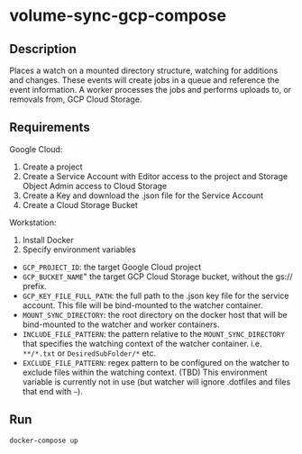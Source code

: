 # volume-sync-gcp-compose

## Description
Places a watch on a mounted directory structure, watching for additions and changes. These events will create jobs in a queue and reference the event information. A worker processes the jobs and performs uploads to, or removals from, GCP Cloud Storage.

## Requirements
Google Cloud:
1. Create a project
2. Create a Service Account with Editor access to the project and Storage Object Admin access to Cloud Storage
3. Create a Key and download the .json file for the Service Account
4. Create a Cloud Storage Bucket

Workstation:
1. Install Docker
2. Specify environment variables

- `GCP_PROJECT_ID`: the target Google Cloud project
- `GCP_BUCKET_NAME`" the target GCP Cloud Storage bucket, without the gs:// prefix.
- `GCP_KEY_FILE_FULL_PATH`: the full path to the .json key file for the service account. This file will be bind-mounted to the watcher container.
- `MOUNT_SYNC_DIRECTORY`: the root directory on the docker host that will be bind-mounted to the watcher and worker containers.
- `INCLUDE_FILE_PATTERN`: the pattern relative to the `MOUNT_SYNC_DIRECTORY` that specifies the watching context of the watcher container. i.e. `**/*.txt` or `DesiredSubFolder/*` etc.
- `EXCLUDE_FILE_PATTERN`: regex pattern to be configured on the watcher to exclude files within the watching context. (TBD) This environment variable is currently not in use (but watcher will ignore .dotfiles and files that end with `~`).

## Run
`docker-compose up`
